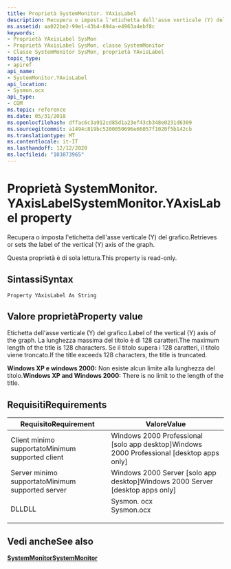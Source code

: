 ```yaml
---
title: Proprietà SystemMonitor. YAxisLabel
description: Recupera o imposta l'etichetta dell'asse verticale (Y) del grafico.
ms.assetid: aa022be2-99e1-43b4-894a-e4963a4ebf8c
keywords:
- Proprietà YAxisLabel SysMon
- Proprietà YAxisLabel SysMon, classe SystemMonitor
- Classe SystemMonitor SysMon, proprietà YAxisLabel
topic_type:
- apiref
api_name:
- SystemMonitor.YAxisLabel
api_location:
- Sysmon.ocx
api_type:
- COM
ms.topic: reference
ms.date: 05/31/2018
ms.openlocfilehash: dffac6c3a912cd85d1a23ef43cb348e0231d6309
ms.sourcegitcommit: a1494c819bc5200050696e66057f1020f5b142cb
ms.translationtype: MT
ms.contentlocale: it-IT
ms.lasthandoff: 12/12/2020
ms.locfileid: "103873965"
---
```

# <a name="systemmonitoryaxislabel-property"></a><span data-ttu-id="dfcec-106">Proprietà SystemMonitor. YAxisLabel</span><span class="sxs-lookup"><span data-stu-id="dfcec-106">SystemMonitor.YAxisLabel property</span></span>

<span data-ttu-id="dfcec-107">Recupera o imposta l'etichetta dell'asse verticale (Y) del grafico.</span><span class="sxs-lookup"><span data-stu-id="dfcec-107">Retrieves or sets the label of the vertical (Y) axis of the graph.</span></span>

<span data-ttu-id="dfcec-108">Questa proprietà è di sola lettura.</span><span class="sxs-lookup"><span data-stu-id="dfcec-108">This property is read-only.</span></span>

## <a name="syntax"></a><span data-ttu-id="dfcec-109">Sintassi</span><span class="sxs-lookup"><span data-stu-id="dfcec-109">Syntax</span></span>


```VB
Property YAxisLabel As String
```



## <a name="property-value"></a><span data-ttu-id="dfcec-110">Valore proprietà</span><span class="sxs-lookup"><span data-stu-id="dfcec-110">Property value</span></span>

<span data-ttu-id="dfcec-111">Etichetta dell'asse verticale (Y) del grafico.</span><span class="sxs-lookup"><span data-stu-id="dfcec-111">Label of the vertical (Y) axis of the graph.</span></span> <span data-ttu-id="dfcec-112">La lunghezza massima del titolo è di 128 caratteri.</span><span class="sxs-lookup"><span data-stu-id="dfcec-112">The maximum length of the title is 128 characters.</span></span> <span data-ttu-id="dfcec-113">Se il titolo supera i 128 caratteri, il titolo viene troncato.</span><span class="sxs-lookup"><span data-stu-id="dfcec-113">If the title exceeds 128 characters, the title is truncated.</span></span>

<span data-ttu-id="dfcec-114">**Windows XP e windows 2000:** Non esiste alcun limite alla lunghezza del titolo.</span><span class="sxs-lookup"><span data-stu-id="dfcec-114">**Windows XP and Windows 2000:** There is no limit to the length of the title.</span></span>

## <a name="requirements"></a><span data-ttu-id="dfcec-115">Requisiti</span><span class="sxs-lookup"><span data-stu-id="dfcec-115">Requirements</span></span>



| <span data-ttu-id="dfcec-116">Requisito</span><span class="sxs-lookup"><span data-stu-id="dfcec-116">Requirement</span></span> | <span data-ttu-id="dfcec-117">Valore</span><span class="sxs-lookup"><span data-stu-id="dfcec-117">Value</span></span> |
|-------------------------------------|---------------------------------------------------------------------------------------|
| <span data-ttu-id="dfcec-118">Client minimo supportato</span><span class="sxs-lookup"><span data-stu-id="dfcec-118">Minimum supported client</span></span><br/> | <span data-ttu-id="dfcec-119">Windows 2000 Professional \[solo app desktop\]</span><span class="sxs-lookup"><span data-stu-id="dfcec-119">Windows 2000 Professional \[desktop apps only\]</span></span><br/>                            |
| <span data-ttu-id="dfcec-120">Server minimo supportato</span><span class="sxs-lookup"><span data-stu-id="dfcec-120">Minimum supported server</span></span><br/> | <span data-ttu-id="dfcec-121">Windows 2000 Server \[solo app desktop\]</span><span class="sxs-lookup"><span data-stu-id="dfcec-121">Windows 2000 Server \[desktop apps only\]</span></span><br/>                                  |
| <span data-ttu-id="dfcec-122">DLL</span><span class="sxs-lookup"><span data-stu-id="dfcec-122">DLL</span></span><br/>                      | <dl> <span data-ttu-id="dfcec-123"><dt>Sysmon. ocx</dt></span><span class="sxs-lookup"><span data-stu-id="dfcec-123"><dt>Sysmon.ocx</dt></span></span> </dl> |



## <a name="see-also"></a><span data-ttu-id="dfcec-124">Vedi anche</span><span class="sxs-lookup"><span data-stu-id="dfcec-124">See also</span></span>

<dl> <dt>

[<span data-ttu-id="dfcec-125">**SystemMonitor**</span><span class="sxs-lookup"><span data-stu-id="dfcec-125">**SystemMonitor**</span></span>](systemmonitor.md)
</dt> </dl>

 

 





